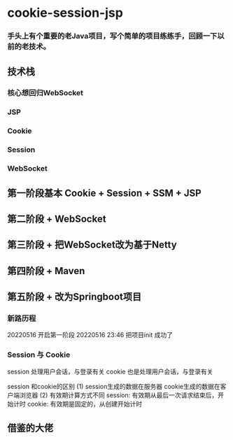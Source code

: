 # cookie-session-jsp

### 手头上有个重要的老Java项目，写个简单的项目练练手，回顾一下以前的老技术。

## 技术栈
### 核心想回归WebSocket
### JSP
### Cookie 
### Session
### WebSocket

## 第一阶段基本 Cookie + Session + SSM + JSP
## 第二阶段     + WebSocket
## 第三阶段     + 把WebSocket改为基于Netty
## 第四阶段     + Maven
## 第五阶段     + 改为Springboot项目

### 新路历程
20220516 开启第一阶段
20220516 23:46 把项目init 成功了

### Session 与 Cookie
session 处理用户会话，与登录有关
cookie 也是处理用户会话，与登录有关

session 和cookie的区别
(1) session生成的数据在服务器
    cookie生成的数据在客户端浏览器
(2) 有效期计算方式不同
    session: 有效期从最后一次请求结束后，开始计时
    cookie: 有效期是固定的，从创建开始计时

## 借鉴的大佬
